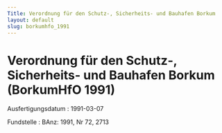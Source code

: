 ```yaml
---
Title: Verordnung für den Schutz-, Sicherheits- und Bauhafen Borkum
layout: default
slug: borkumhfo_1991
---
```


# Verordnung für den Schutz-, Sicherheits- und Bauhafen Borkum (BorkumHfO 1991)

Ausfertigungsdatum
:   1991-03-07

Fundstelle
:   BAnz: 1991, Nr 72, 2713

